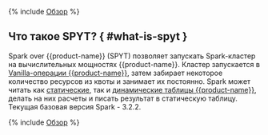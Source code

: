 {% include [Обзор](../../../_includes/user-guide/data-processing/spyt/overview-p1.md) %}

## Что такое SPYT? { #what-is-spyt }

Spark over {{product-name}} (SPYT) позволяет запускать Spark-кластер на вычислительных мощностях {{product-name}}. Кластер запускается в [Vanilla-операции {{product-name}}](../../../user-guide/data-processing/operations/vanilla.md), затем забирает некоторое количество ресурсов из квоты и занимает их постоянно. Spark может читать как [статические](../../storage/static-tables.md), так и [динамические таблицы {{product-name}}](../../dynamic-tables/overview.md), делать на них расчеты и писать результат в статическую таблицу.
Текущая базовая версия Spark - 3.2.2.

{% include [Обзор](../../../_includes/user-guide/data-processing/spyt/overview-p2.md) %}
